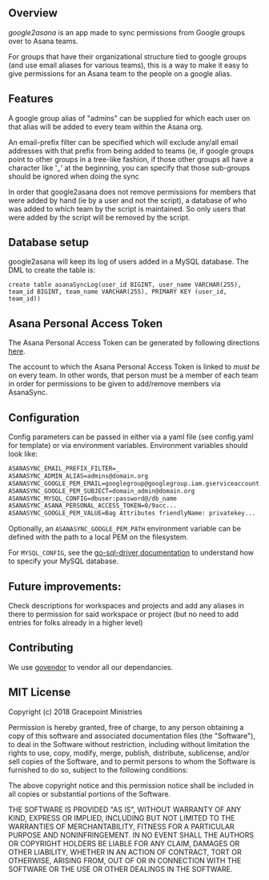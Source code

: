 ## Overview
*google2asana* is an app made to sync permissions from Google groups over to Asana teams.

For groups that have their organizational structure tied to google groups (and use email aliases for various teams), this is a way to make it easy to give permissions for an Asana team to the people on a google alias.

## Features
A google group alias of "admins" can be supplied for which each user on that alias will be added to every team within the Asana org.

An email-prefix filter can be specified which will exclude any/all email addresses with that prefix from being added to teams (ie, if google groups point to other groups in a tree-like fashion, if those other groups all have a character like '_' at the beginning, you can specify that those sub-groups should be ignored when doing the sync

In order that google2asana does not remove permissions for members that were added by hand (ie by a user and not the script), a database of who was added to which team by the script is maintained. So only users that were added by the script will be removed by the script.

## Database setup
google2asana will keep its log of users added in a MySQL database. The DML to create the table is:
```
create table asanaSyncLog(user_id BIGINT, user_name VARCHAR(255), team_id BIGINT, team_name VARCHAR(255), PRIMARY KEY (user_id, team_id))
```

## Asana Personal Access Token
The Asana Personal Access Token can be generated by following directions [here](https://asana.com/guide/help/api/api).

The account to which the Asana Personal Access Token is linked to *must be* on every team.  In other words, that person must be a member of each team in order for permissions to be given to add/remove members via AsanaSync.

## Configuration
Config parameters can be passed in either via a yaml file (see config.yaml for template) or via environment variables. Environment variables should look like:
```ASANASYNC_WORKSPACE_NAME=domain.org
ASANASYNC_EMAIL_PREFIX_FILTER=_
ASANASYNC_ADMIN_ALIAS=admins@domain.org
ASANASYNC_GOOGLE_PEM_EMAIL=googlegroup@googlegroup.iam.gserviceaccount.com
ASANASYNC_GOOGLE_PEM_SUBJECT=domain_admin@domain.org
ASANASYNC_MYSQL_CONFIG=dbuser:password@/db_name
ASANASYNC_ASANA_PERSONAL_ACCESS_TOKEN=0/9acc...
ASANASYNC_GOOGLE_PEM_VALUE=Bag Attributes friendlyName: privatekey...
```

Optionally, an ```ASANASYNC_GOOGLE_PEM_PATH``` environment variable can be defined with the path to a local PEM on the filesystem.

For ```MYSQL_CONFIG```, see the [go-sql-driver documentation](https://github.com/go-sql-driver/mysql#dsn-data-source-name) to understand how to specify your MySQL database.

## Future improvements:
Check descriptions for workspaces and projects and add any aliases in there to permission for said workspace or project (but no need to add entries for folks already in a higher level)

## Contributing
We use [govendor](https://github.com/kardianos/govendor) to vendor all our dependancies.

## MIT License

Copyright (c) 2018 Gracepoint Ministries

Permission is hereby granted, free of charge, to any person
obtaining a copy of this software and associated documentation
files (the "Software"), to deal in the Software without
restriction, including without limitation the rights to use,
copy, modify, merge, publish, distribute, sublicense, and/or sell
copies of the Software, and to permit persons to whom the
Software is furnished to do so, subject to the following
conditions:

The above copyright notice and this permission notice shall be
included in all copies or substantial portions of the Software.

THE SOFTWARE IS PROVIDED "AS IS", WITHOUT WARRANTY OF ANY KIND,
EXPRESS OR IMPLIED, INCLUDING BUT NOT LIMITED TO THE WARRANTIES
OF MERCHANTABILITY, FITNESS FOR A PARTICULAR PURPOSE AND
NONINFRINGEMENT. IN NO EVENT SHALL THE AUTHORS OR COPYRIGHT
HOLDERS BE LIABLE FOR ANY CLAIM, DAMAGES OR OTHER LIABILITY,
WHETHER IN AN ACTION OF CONTRACT, TORT OR OTHERWISE, ARISING
FROM, OUT OF OR IN CONNECTION WITH THE SOFTWARE OR THE USE OR
OTHER DEALINGS IN THE SOFTWARE.